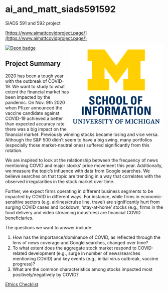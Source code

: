 # ai_and_matt_siads591592
SIADS 591 and 592 project

[https://www.aimattcovidproject.page/](https://www.aimattcovidproject.page/)

<img align="right" src="images/umsi-logo-vert-u.png">

[![Deon badge](https://img.shields.io/badge/ethics%20checklist-deon-brightgreen.svg?style=popout-square)](http://deon.drivendata.org/)


## Project Summary
2020 has been a tough year with the outbreak of COVID-19. We want to study to what extent the financial market has been impacted by the pandemic. On Nov. 9th 2020 when Pfizer announced the vaccine candidate against COVID-19 achieved a better than expected accuracy rate there was a big impact on the financial market. Previously winning stocks became losing and vice versa. Although the S&P 500 didn’t  seem to have a big swing, many portfolios (especially those market-neutral ones) suffered significantly from this rotation. 

We are inspired to look at the relationship between the frequency of news mentioning COVID and major stocks’ price movement this year. Additionally, we measure the topic’s influence with data from Google searches. We believe searches on that topic are trending in a way that correlates with the observed irregularities in the stock market over time. 

Further, we expect firms operating in different business segments to be impacted by COVID in different ways. For instance, while firms in economic-sensitive sectors (e.g.  airlines/cruise line, travel) are significantly hurt from surging COVID cases and lockdown,  ‘stay-at-home’ stocks (e.g., firms in the food delivery and video streaming industries) are financial COVID beneficiaries.

The questions we want to answer include:
1. How has the importance/dominance of COVID, as reflected through the lens of news coverage and Google searches, changed over time? 
2. To what extent does the aggregate stock market respond to COVID-related development (e.g., surge in number of news/searches mentioning COVID) and key events (e.g., initial virus outbreak, vaccine progress)? 
3. What are the common characteristics among stocks impacted most positively/negatively by COVID? 

[Ethics Checklist](ETHICS.md)
